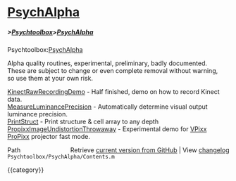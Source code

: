 # [PsychAlpha](PsychAlpha)
##### >[Psychtoolbox](Psychtoolbox)>[PsychAlpha](PsychAlpha)

Psychtoolbox:[PsychAlpha](PsychAlpha)  
  
Alpha quality routines, experimental, preliminary, badly documented.  
These are subject to change or even complete removal without warning,  
so use them at your own risk.  
  
  
  [KinectRawRecordingDemo](KinectRawRecordingDemo)    - Half finished, demo on how to record Kinect data.  
  [MeasureLuminancePrecision](MeasureLuminancePrecision) - Automatically determine visual output luminance precision.  
  [PrintStruct](PrintStruct)               - Print structure & cell array to any depth  
  [PropixxImageUndistortionThrowaway](PropixxImageUndistortionThrowaway) - Experimental demo for [VPixx](VPixx) [ProPixx](ProPixx) projector fast mode.  




<div class="code_header" style="text-align:right;">
  <span style="float:left;">Path&nbsp;&nbsp;</span> <span class="counter">Retrieve <a href=
  "https://raw.github.com/Psychtoolbox-3/Psychtoolbox-3/beta/Psychtoolbox/PsychAlpha/Contents.m">current version from GitHub</a> | View <a href=
  "https://github.com/Psychtoolbox-3/Psychtoolbox-3/commits/beta/Psychtoolbox/PsychAlpha/Contents.m">changelog</a></span>
</div>
<div class="code">
  <code>Psychtoolbox/PsychAlpha/Contents.m</code>
</div>

{{category}}